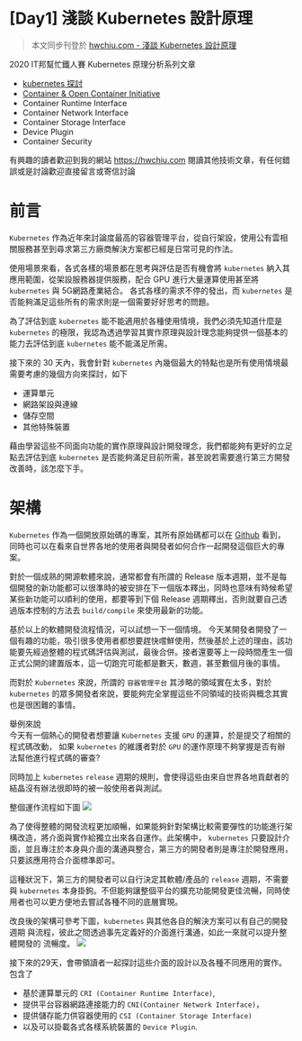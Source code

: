 [Day1] 淺談 Kubernetes 設計原理
=============================

> 本文同步刊登於 [hwchiu.com - 淺談 Kubernetes 設計原理](https://www.hwchiu.com/kubernetes-design.html)

2020 IT邦幫忙鐵人賽 Kubernetes 原理分析系列文章

- [kubernetes 探討](https://ithelp.ithome.com.tw/articles/10215384/)
- [Container & Open Container Initiative](https://ithelp.ithome.com.tw/articles/10216215/)
- Container Runtime Interface
- Container Network Interface
- Container Storage Interface
- Device Plugin
- Container Security

有興趣的讀者歡迎到我的網站 https://hwchiu.com 閱讀其他技術文章，有任何錯誤或是討論歡迎直接留言或寄信討論

# 前言
`Kubernetes` 作為近年來討論度最高的容器管理平台，從自行架設，使用公有雲相關服務甚至到尋求第三方廠商解決方案都已經是日常可見的作法。

使用場景來看，各式各樣的場景都在思考與評估是否有機會將 `kubernetes` 納入其應用範圍，從架設服務器提供服務，配合 GPU 進行大量運算使用甚至將 `kubernetes` 與 5G網路產業結合。 各式各樣的需求不停的發出，而 `kubernetes` 是否能夠滿足這些所有的需求則是一個需要好好思考的問題。

為了評估到底 `kubernetes` 能不能適用於各種使用情境，我們必須先知道什麼是 
`kubernetes` 的極限，我認為透過學習其實作原理與設計理念能夠提供一個基本的能力去評估到底 `kubernetes` 能不能滿足所需。

接下來的 30 天內，我會針對 `kubernetes` 內幾個最大的特點也是所有使用情境最需要考慮的幾個方向來探討，如下

- 運算單元
- 網路架設與連線
- 儲存空間
- 其他特殊裝置

藉由學習這些不同面向功能的實作原理與設計開發理念，我們都能夠有更好的立足點去評估到底 `kubernetes` 是否能夠滿足目前所需，甚至說若需要進行第三方開發改善時，該怎麼下手。
     
     
# 架構

`Kubernetes` 作為一個開放原始碼的專案，其所有原始碼都可以在 [Github](https://github.com/kubernetes/kubernetes) 看到，同時也可以在看來自世界各地的使用者與開發者如何合作一起開發這個巨大的專案。

對於一個成熟的開源軟體來說，通常都會有所謂的 Release 版本週期，並不是每個開發的新功能都可以很準時的被安排在下一個版本釋出，同時也意味有時候希望某些新功能可以順利的使用，都要等到下個 Release 週期釋出，否則就要自己透過版本控制的方法去 `build/compile` 來使用最新的功能。

基於以上的軟體開發流程情況，可以試想一下一個情境。
今天某開發者開發了一個有趣的功能，吸引很多使用者都想要趕快嚐鮮使用，然後基於上述的理由，該功能要先經過整體的程式碼評估與測試，最後合併。接者還要等上一段時間產生一個正式公開的建置版本，這一切跑完可能都是數天，數週，甚至數個月後的事情。

而對於 `Kubernetes` 來說，所謂的 `容器管理平台` 其涉略的領域實在太多，對於 `kubernetes` 的眾多開發者來說，要能夠完全掌握這些不同領域的技術與概念其實也是很困難的事情。

舉例來說  
今天有一個熱心的開發者想要讓 `Kubernetes` 支援 `GPU` 的運算，於是提交了相關的程式碼改動， 如果 `kubernetes` 的維護者對於 `GPU` 的運作原理不夠掌握是否有辦法幫他進行程式碼的審查?

同時加上 `kubernetes` `release` 週期的規則，會使得這些由來自世界各地貢獻者的結晶沒有辦法很即時的被一般使用者與測試。

整個運作流程如下圖
![](https://imgur.com/VFxfxpr.png)


為了使得整體的開發流程更加順暢，如果能夠針對架構比較需要彈性的功能進行架構改造，將介面與實作給獨立出來各自運作。此架構中， `kubernetes` 只要設計介面，並且專注於本身與介面的溝通與整合，第三方的開發者則是專注於開發應用，只要該應用符合介面標準即可。

這種狀況下，第三方的開發者可以自行決定其軟體/產品的 `release` 週期，不需要與 `kubernetes` 本身掛鉤。不但能夠讓整個平台的擴充功能開發更佳流暢，同時使用者也可以更方便地去嘗試各種不同的底層實現。


改良後的架構可參考下圖，`kubernetes` 與其他各自的解決方案可以有自己的開發週期
與流程，彼此之間透過事先定義好的介面進行溝通，如此一來就可以提升整體開發的
流暢度。
![](https://imgur.com/FcbTSDc.png)

接下來的29天，會帶領讀者一起探討這些介面的設計以及各種不同應用的實作。
包含了
- 基於運算單元的 `CRI (Container Runtime Interface)`, 
- 提供平台容器網路連接能力的 `CNI(Container Network Interface)`，
- 提供儲存能力供容器使用的 `CSI (Container Storage Interface)` 
- 以及可以掛載各式各樣系統裝置的 `Device Plugin`.
